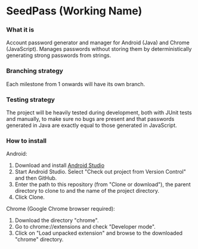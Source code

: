 # SeedPass (Working Name)

### What it is ###
Account password generator and manager for Android (Java) and Chrome (JavaScript). Manages passwords without storing them by deterministically generating strong passwords from strings.<br>
### Branching strategy ###
Each milestone from 1 onwards will have its own branch.<br>
### Testing strategy ###
The project will be heavily tested during development, both with JUnit tests and manually, to make sure no bugs are present and that passwords generated in Java are exactly equal to those generated in JavaScript.<br>
### How to install ###
Android:
1. Download and install [Android Studio](https://developer.android.com/studio/index.html)
2. Start Android Studio. Select "Check out project from Version Control" and then GitHub.
3. Enter the path to this repository (from "Clone or download"), the parent directory to clone to and the name of the project directory.
4. Click Clone.

Chrome (Google Chrome browser required):
1. Download the directory "chrome".
2. Go to chrome://extensions and check "Developer mode".
3. Click on "Load unpacked extension" and browse to the downloaded "chrome" directory.

